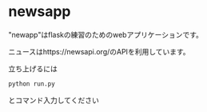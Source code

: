 # newsapp

"newapp"はflaskの練習のためのwebアプリケーションです。

ニュースはhttps://newsapi.org/のAPIを利用しています。

立ち上げるには
```bash
python run.py
```
とコマンド入力してください
